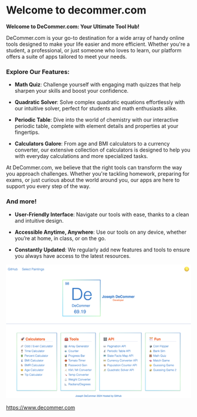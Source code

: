 # Welcome to decommer.com

**Welcome to DeCommer.com: Your Ultimate Tool Hub!**

DeCommer.com is your go-to destination for a wide array of handy online tools designed to make your life easier and more efficient. Whether you're a student, a professional, or just someone who loves to learn, our platform offers a suite of apps tailored to meet your needs.

### Explore Our Features:

- **Math Quiz**: Challenge yourself with engaging math quizzes that help sharpen your skills and boost your confidence.
  
- **Quadratic Solver**: Solve complex quadratic equations effortlessly with our intuitive solver, perfect for students and math enthusiasts alike.

- **Periodic Table**: Dive into the world of chemistry with our interactive periodic table, complete with element details and properties at your fingertips.

- **Calculators Galore**: From age and BMI calculators to a currency converter, our extensive collection of calculators is designed to help you with everyday calculations and more specialized tasks.

At DeCommer.com, we believe that the right tools can transform the way you approach challenges. Whether you're tackling homework, preparing for exams, or just curious about the world around you, our apps are here to support you every step of the way.

### And more!

- **User-Friendly Interface**: Navigate our tools with ease, thanks to a clean and intuitive design.
  
- **Accessible Anytime, Anywhere**: Use our tools on any device, whether you’re at home, in class, or on the go.

- **Constantly Updated**: We regularly add new features and tools to ensure you always have access to the latest resources.

![image of site](./img/siteImg.png)

https://www.decommer.com
